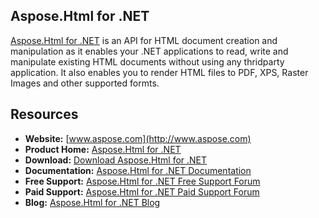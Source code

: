 ## Aspose.Html for .NET

[Aspose.Html for .NET](https://www.aspose.com/products/html/net) is an API for HTML document creation and manipulation as it enables your .NET applications to read, write and manipulate existing HTML documents without using any thridparty application. It also enables you to render HTML files to PDF, XPS, Raster Images and other supported formts.

## Resources

+ **Website:** [www.aspose.com](http://www.aspose.com)
+ **Product Home:** [Aspose.Html for .NET](https://www.aspose.com/products/html/net)
+ **Download:** [Download Aspose.Html for .NET](https://downloads.aspose.com/html/net)
+ **Documentation:** [Aspose.Html for .NET Documentation](https://docs.aspose.com/display/htmlnet/Home)
+ **Free Support:** [Aspose.Html for .NET Free Support Forum](https://forum.aspose.com/c/html)
+ **Paid Support:** [Aspose.Html for .NET Paid Support Forum](https://helpdesk.aspose.com/)
+ **Blog:** [Aspose.Html for .NET Blog](https://blog.aspose.com/category/aspose-products/aspose-html-product-family/)
